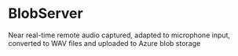 # BlobServer
Near real-time remote audio captured, adapted to microphone input, converted to WAV files and uploaded to Azure blob storage
